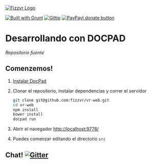 [![Fizzvr Logo](http://fizzvr.github.io/ivr/logo.png)](http://fizzvr.github.io/ "Visita mi sitio personal")

[![Built with Grunt](https://cdn.gruntjs.com/builtwith.png)](http://gruntjs.com/)
[![Gittip](http://img.shields.io/gratipay/fizzvr.svg?style=flat)](https://gratipay.com/fizzvr/ "Ayudame a cumplir mi objetivo!") 
[![PayPayl donate button](http://img.shields.io/badge/paypal-donar-green.svg?style=flat)](https://www.paypal.com/cgi-bin/webscr?cmd=_s-xclick&hosted_button_id=5KHX8U95AJL3A "Invitame una cerveza?")

Desarrollando con DOCPAD
================
*Repositorio fuente*


Comenzemos!
--------------

1. [Instalar DocPad](https://github.com/bevry/docpad)

1. Clonar el repositorio, instalar dependencias y correr el servidor

	``` bash
	git clone git@github.com:fizzvr/vr-web.git
	cd vr-web
	npm install
    bower install
	docpad run
	```

1. Abrir el navegador [http://localhost:9778/](http://localhost:9778/)

1. Puedes comenzar editando el directorio `src`


Chat! [![Gitter](https://badges.gitter.im/JoinChat.svg)](https://gitter.im/fizzvr/vr-web?utm_source=badge&utm_medium=badge&utm_campaign=pr-badge "Chat en vivo")
---